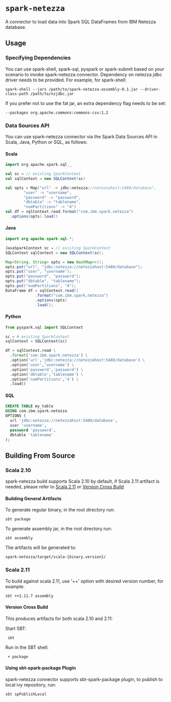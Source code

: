 # `spark-netezza`

A connector to load data into Spark SQL DataFrames from IBM Netezza database.

## Usage

### Specifying Dependencies

You can use spark-shell, spark-sql, pyspark or spark-submit based on your scenario to invoke spark-netezza connector. Dependency on netezza jdbc driver needs to be provided. For example, for spark-shell:

    spark-shell --jars /path/to/spark-netezza-assembly-0.1.jar --driver-class-path /path/to/nzjdbc.jar

If you prefer not to use the fat jar, an extra dependency flag needs to be set:

    --packages org.apache.commons:commons-csv:1.2

### Data Sources API

You can use spark-netezza connector via the Spark Data Sources API in Scala, Java, Python or SQL, as follows:

#### Scala

```scala
import org.apache.spark.sql._

val sc = // existing SparkContext
val sqlContext = new SQLContext(sc)

val opts = Map("url" -> jdbc:netezza://netezzahost:5480/database",
        "user" -> "username",
        "password" -> "password",
        "dbtable" -> "tablename",
        "numPartitions" -> "4")
val df = sqlContext.read.format("com.ibm.spark.netezza")
  .options(opts).load()
```

#### Java

```java
import org.apache.spark.sql.*;

JavaSparkContext sc = // existing SparkContext
SQLContext sqlContext = new SQLContext(sc);

Map<String, String> opts = new HashMap<>();
opts.put("url", "jdbc:netezza://netezzahost:5480/database");
opts.put("user", "username");
opts.put("password", "password");
opts.put("dbtable", "tablename");
opts.put("numPartitions", "4");
DataFrame df = sqlContext.read()
             .format("com.ibm.spark.netezza")
             .options(opts)
             .load();
```

#### Python

```python
from pyspark.sql import SQLContext

sc = # existing SparkContext
sqlContext = SQLContext(sc)

df = sqlContext.read \
  .format('com.ibm.spark.netezza') \
  .option('url','jdbc:netezza://netezzahost:5480/database') \
  .option('user','username') \
  .option('password','password') \
  .option('dbtable','tablename') \
  .option('numPartitions','4') \
  .load()
```

#### SQL

```sql
CREATE TABLE my_table
USING com.ibm.spark.netezza
OPTIONS (
  url 'jdbc:netezza://netezzahost:5480/database',
  user 'username',
  password 'password',
  dbtable 'tablename'
);
```

## Building From Source

### Scala 2.10
spark-netezza build supports Scala 2.10 by default, if Scala 2.11 artifact is needed, please refer to [Scala 2.11](#scala-211) or [Version Cross Build](#version-cross-build)

#### Building General Artifacts
To generate regular binary, in the root directory run:

    sbt package

To generate assembly jar, in the root directory run:

    sbt assembly

The artifacts will be generated to:

    spark-netezza/target/scala-{binary.version}/

### Scala 2.11
To build against scala 2.11, use '++' option with desired version number, for example:

    sbt ++2.11.7 assembly

#### Version Cross Build
This produces artifacts for both scala 2.10 and 2.11:

Start SBT:

     sbt

Run in the SBT shell:

     + package

#### Using sbt-spark-package Plugin
spark-netezza connector supports sbt-spark-package plugin, to publish to local ivy repository, run:

    sbt spPublishLocal
